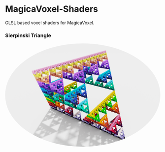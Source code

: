 # MagicaVoxel-Shaders
GLSL based voxel shaders for MagicaVoxel.

### Sierpinski Triangle
<img src="export/snap2023-08-31-21-00-08.png" width="512" style="border-radius:100%;margin-left:auto;"/>
